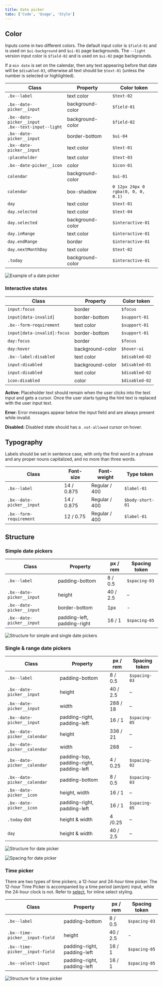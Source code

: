 ```yaml
---
title: Date picker
tabs: ['Code', 'Usage', 'Style']
---
```


## Color

Inputs come in two different colors. The default input color is `$field-01` and is used on `$ui-background` and `$ui-01` page backgrounds. The `--light` version input color is `$field-02` and is used on `$ui-02` page backgrounds.

If a `min date` is set on the calendar, then any text appearing before that date will be `$disabled-03`, otherwise all text should be `$text-01` (unless the number is selected or highlighted). 

| Class                                           | Property         | Color token |
| ----------------------------------------------- | ---------------- | --------- |
| `.bx--label`                                    | text color       | `$text-02`  |
| `.bx--date-picker__input`                       | background-color | `$field-01` |
| `.bx--date-picker__input` <br/> `.bx--text-input--light` | background-color | `$field-02` |
| `.bx--date-picker__input`                       | border-bottom    | `$ui-04`    |
| `.bx--date-picker__input`                       | text color       | `$text-01`  |
| `:placeholder`                                  | text color       | `$text-03`  |
| `.bx--date-picker__icon`                        | color            | `$icon-01`  |
| `calendar`                                      | background-color | `$ui-01`    |
| `calendar`                                      | box-shadow       |`0 12px 24px 0` <br/> `rgba(0, 0, 0, 0.1)`|
| `day`                                           | text color       | `$text-01`  |
| `day.selected`                                  | text color       | `$text-04`  |
| `day.selected`                                  | background-color | `$interactive-01` |
| `day.inRange`                                   | text color       | `$interactive-01` |
| `day.endRange`                                  | border           | `$interactive-01` |
| `day.nextMonthDay`                              | text color       | `$text-02` |
| `.today`                                        | background-color | `$interactive-01` |



<image-component fixed="default" caption="Date picker example using both $field-02 (top) and $field-01 (bottom)">

![Example of a date picker](images/date-picker-style-1.png)

</image-component>

### Interactive states

| Class                                                      | Property      | Color token |
| ---------------------------------------------------------- | ------------- | ----------- |
| `input:focus`                                              | border        | `$focus `     |
| `input[data-invalid]`                                      | border-bottom | `$support-01` |
| `.bx--form-requirement`                                    | text color    | `$support-01` |
| `input[data-invalid]:focus`                                | border-bottom | `$support-01` |
| `day:focus`                                                | border        | `$focus `     |
| `day:hover`                                                | background-color | `$hover-ui` |
| `.bx--label:disabled`                                      | text color    | `$disabled-02` |
| `input:disabled`                                           | background-color | `$disabled-01` |
| `input:disabled`                                           | text color    | `$disabled-02` |
| `icon:disabled`                                            | color         | `$disabled-02` |

**Active:** Placeholder text should remain when the user clicks into the text input and gets a cursor. Once the user starts typing the hint text is replaced with the user input text.

**Error:** Error messages appear below the input field and are always present while invalid.

**Disabled:** Disabled state should has a `.not-allowed` cursor on hover.

## Typography

Labels should be set in sentence case, with only the first word in a phrase and any proper nouns capitalized, and no more than three words.

| Class                                       | Font-size  | Font-weight     | Type token          |
| ------------------------------------------- | ---------- | --------------- | ------------------- |
| `.bx--label`                                | 14 / 0.875 | Regular / 400   | `$label-01`         |
| `.bx--date-picker__input`                   | 14 / 0.875 | Regular / 400   | `$body-short-01`    |
| `.bx--form-requirement`                     | 12 / 0.75  | Regular / 400   | `$label-01`         |

## Structure

### Simple date pickers

| Class                                              | Property                    | px / rem    | Spacing token |
| -------------------------------------------------- | --------------------------- | ----------- | ------------- |
| `.bx--label`                                       | padding-bottom              | 8 / 0.5     | `$spacing-03` |
| `.bx--date-picker__input`                          | height                      | 40 / 2.5    | –             |
| `.bx--date-picker__input`                          | border-bottom               | 1px         | -             |
| `.bx--date-picker__input`                          | padding-left, padding-right | 16 / 1      | `$spacing-05` |


<image-component fixed="default" caption="Structure and spacing for simple and single date pickers | px / rem">

![Structure for simple and single date pickers](images/date-picker-style-4.png)

</image-component>

### Single & range date pickers

| Class                                                              | Property                                 | px / rem     | Spacing token |
| ------------------------------------------------------------------ | ---------------------------------------- | ------------ | ------------- |
| `.bx--label`                                                       | padding-bottom                           | 8 / 0.5      | `$spacing-03` |
| `.bx--date-picker__input`                                          | height                                   | 40 / 2.5     | –             |
| `.bx--date-picker__input`                                          | width                                    | 288 / 18     | –             |
| `.bx--date-picker__input`                                          | padding-right, padding-left              | 16 / 1       | `$spacing-05` |
| `.bx--date-picker__calendar`                                       | height                                   | 336 / 21     | –             |
| `.bx--date-picker__calendar`                                       | width                                    | 288          | –             |
| `.bx--date-picker__calendar`                                       | padding-top, padding-right, padding-left | 4 / 0.25     | `$spacing-02` |
| `.bx--date-picker__calendar`                                       | padding-bottom                           | 8 / 0.5      | `$spacing-03` |
| `.bx--date-picker__icon`                                           | height, width                            | 16 / 1       | –             |
| `.bx--date-picker__icon`                                           | padding-right, padding-left              | 16 / 1       | `$spacing-05` |
| `.today` dot                                                       | height & width                           | 4 /0.25      | –             |
| `day`                                                              | height & width                           | 40 / 2.5     | – |


<image-component fixed="default" caption="Structure for date picker | px / rem">

![Structure for date picker](images/date-picker-style-2.png)

</image-component>

<image-component fixed="default" caption="Spacing for date picker | px / rem">

![Spacing for date picker](images/date-picker-style-3.png)

</image-component>

### Time picker

There are two types of time pickers; a 12-hour and 24-hour time picker. The 12-hour Time Picker is accompanied by a time period (am/pm) input, while the 24-hour clock is not. Refer to [select](/components/select), for inline select styling.

| Class                           | Property                    | px / rem | Spacing token |
| ------------------------------- | --------------------------- | -------- | ------------- |
| `.bx--label`                    | padding-bottom              | 8 / 0.5  | `$spacing-03` |
| `.bx--time-picker__input-field` | height                      | 40 / 2.5 | -             |
| `.bx--time-picker__input-field` | padding-right, padding-left | 16 / 1   | `$spacing-05` |
| `.bx--select-input`             | padding-right, padding-left | 16 / 1   | `$spacing-05` |

<image-component fixed="default" caption="Structure and spacing for a time picker | px / rem">

![Structure for a time picker](images/time-picker-style-1.png)

</image-component>
